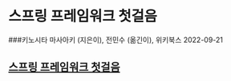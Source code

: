 # 스프링 프레임워크 첫걸음
###키노시타 마사아키 (지은이), 전민수 (옮긴이), 위키북스 2022-09-21

## [스프링 프레임워크 첫걸음](https://www.aladin.co.kr/shop/wproduct.aspx?ItemId=301096602)
